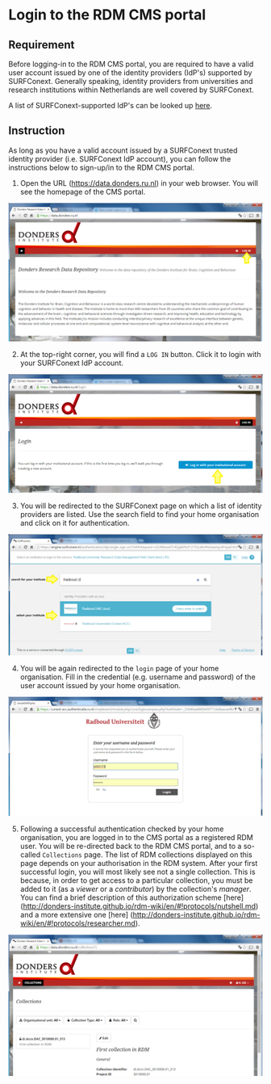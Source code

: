 # Login to the RDM CMS portal

## Requirement

Before logging-in to the RDM CMS portal, you are required to have a valid user account issued by one of the identity providers (IdP's) supported by SURFConext.  Generally speaking, identity providers from universities and research institutions within Netherlands are well covered by SURFConext. 

A list of SURFConext-supported IdP's can be looked up [here](https://www.surf.nl/over-surf/werkmaatschappijen/surfnet/over-surfnet/aansluiten-op-surfnet/aangesloten-instellingen/index.html). 

## Instruction

As long as you have a valid account issued by a SURFConext trusted identity provider (i.e. SURFConext IdP account), you can follow the instructions below to sign-up/in to the RDM CMS portal.

1. Open the URL (https://data.donders.ru.nl) in your web browser.  You will see the homepage of the CMS portal.

  ![](screenshots/cms_homepage.png)

2. At the top-right corner, you will find a `LOG IN` button.  Click it to login with your SURFConext IdP account.

  ![](screenshots/cms_login.png)

3. You will be redirected to the SURFConext page on which a list of identity providers are listed.  Use the search field to find your home organisation and click on it for authentication. 

  ![](screenshots/cms_signup_surfconext.png)

4. You will be again redirected to the `login` page of your home organisation.  Fill in the credential (e.g. username and password) of the user account issued by your home organisation.

  ![](screenshots/cms_RU_login.png)

5. Following a successful authentication checked by your home organisation, you are logged in to the CMS portal as a registered RDM user. You will be re-directed back to the RDM CMS portal, and to a so-called `Collections` page. The list of RDM collections displayed on this page depends on your authorisation in the RDM system. After your first successful login, you will most likely see not a single collection. This is because, in order to get access to a particular collection, you must be added to it (as a _viewer_ or a _contributor_) by the collection's _manager_. You can find a brief description of this authorization scheme [here] (http://donders-institute.github.io/rdm-wiki/en/#!protocols/nutshell.md) and a more extensive one [here] (http://donders-institute.github.io/rdm-wiki/en/#!protocols/researcher.md).  

  ![](screenshots/cms_collections.png)
